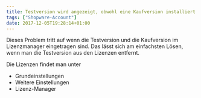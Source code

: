 ```yaml
---
title: Testversion wird angezeigt, obwohl eine Kaufversion installiert wurde
tags: ["Shopware-Account"]
date: 2017-12-05T19:28:14+01:00
---
```


Dieses Problem tritt auf wenn die Testversion und die Kaufversion im Lizenzmanager eingetragen sind.
Das lässt sich am einfachsten Lösen, wenn man die Testversion aus den Lizenzen entfernt.

Die Lizenzen findet man unter

- Grundeinstellungen
- Weitere Einstellungen
- Lizenz-Manager
